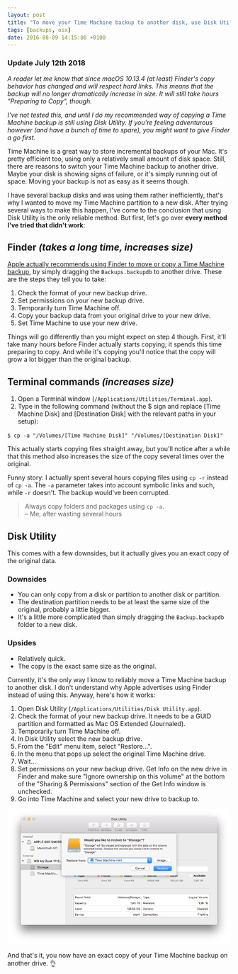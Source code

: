 ```yaml
---
layout: post
title: "To move your Time Machine backup to another disk, use Disk Utility"
tags: [backups, osx]
date: 2016-08-09 14:15:00 +0100
---
```


### Update July 12th 2018

*A reader let me know that since macOS 10.13.4 (at least) Finder's copy behavior has changed and will respect hard links. This means that the backup will no longer dramatically increase in size. It will still take hours "Preparing to Copy", though.*

*I've not tested this, and until I do my recommended way of copying a Time Machine backup is still using Disk Utility. If you're feeling adventurous however (and have a bunch of time to spare), you might want to give Finder a go first.*

Time Machine is a great way to store incremental backups of your Mac. It's pretty efficient too, using only a relatively small amount of disk space. Still, there are reasons to switch your Time Machine backup to another drive. Maybe your disk is showing signs of failure, or it's simply running out of space. Moving your backup is not as easy as it seems though.

I have several backup disks and was using them rather inefficiently, that's why I wanted to move my Time Machine partition to a new disk. After trying several ways to make this happen, I've come to the conclusion that using Disk Utility is the only reliable method. But first, let's go over **every method I've tried that didn't work**:

## Finder _(takes a long time, increases size)_

[Apple actually recommends using Finder to move or copy a Time Machine backup](https://support.apple.com/en-us/HT202380), by simply dragging the `Backups.backupdb` to another drive. These are the steps they tell you to take:

1. Check the format of your new backup drive.
1. Set permissions on your new backup drive.
1. Temporarily turn Time Machine off.
1. Copy your backup data from your original drive to your new drive.
1. Set Time Machine to use your new drive.

Things will go differently than you might expect on step 4 though. First, it'll take many hours before Finder actually starts copying; it spends this time preparing to copy. And while it's copying you'll notice that the copy will grow a lot bigger than the original backup. 

## Terminal commands _(increases size)_

1. Open a Terminal window (`/Applications/Utilities/Terminal.app`).
2. Type in the following command (without the $ sign and replace [Time Machine Disk] and [Destination Disk] with the relevant paths in your setup):

`$ cp -a "/Volumes/[Time Machine Disk]" "/Volumes/[Destination Disk]"`

This actually starts copying files straight away, but you'll notice after a while that this method also increases the size of the copy several times over the original.

Funny story: I actually spent several hours copying files using `cp -r` instead of `cp -a`. The `-a` parameter takes into account symbolic links and such, while `-r` doesn't. The backup would've been corrupted.

> Always copy folders and packages using `cp -a`.<br>– Me, after wasting several hours

## Disk Utility

This comes with a few downsides, but it actually gives you an exact copy of the original data.

### Downsides

* You can only copy from a disk or partition to another disk or partition.
* The destination partition needs to be at least the same size of the original, probably a little bigger.
* It's a little more complicated than simply dragging the `Backup.backupdb` folder to a new disk.

### Upsides

* Relatively quick.
* The copy is the exact same size as the original.

Currently, it's the only way I know to reliably move a Time Machine backup to another disk. I don't understand why Apple advertises using Finder instead of using this. Anyway, here's how it works:

1. Open Disk Utility (`/Applications/Utilities/Disk Utility.app`).
1. Check the format of your new backup drive. It needs to be a GUID partition and formatted as Mac OS Extended (Journaled).
1. Temporarily turn Time Machine off.
1. In Disk Utility select the new backup drive.
1. From the "Edit" menu item, select "Restore...".
1. In the menu that pops up select the original Time Machine drive.
1. Wait...
1. Set permissions on your new backup drive. Get Info on the new drive in Finder and make sure "Ignore ownership on this volume" at the bottom of the "Sharing & Permissions" section of the Get Info window is unchecked.
1. Go into Time Machine and select your new drive to backup to.

![Restore the Time Machine backup on a new drive](/assets/blog/Screen_Shot_2016-08-09_at_15.14.27.png)

And that's it, you now have an exact copy of your Time Machine backup on another drive. 👌
